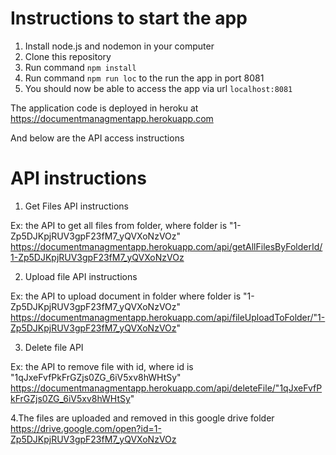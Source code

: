 # Instructions to start the app
1. Install node.js and nodemon in your computer
2. Clone this repository
3. Run command `npm install`
4. Run command `npm run loc` to the run the app in port 8081
5. You should now be able to access the app via url `localhost:8081`


The application code is deployed in heroku at https://documentmanagmentapp.herokuapp.com

And below are the API access instructions

# API instructions

1. Get Files API instructions 

Ex: the API to get all files from folder, where folder is "1-Zp5DJKpjRUV3gpF23fM7_yQVXoNzVOz"
https://documentmanagmentapp.herokuapp.com/api/getAllFilesByFolderId/1-Zp5DJKpjRUV3gpF23fM7_yQVXoNzVOz 

2. Upload file API instructions

Ex: the API to upload document in folder where folder is "1-Zp5DJKpjRUV3gpF23fM7_yQVXoNzVOz"
https://documentmanagmentapp.herokuapp.com/api/fileUploadToFolder/"1-Zp5DJKpjRUV3gpF23fM7_yQVXoNzVOz"

3. Delete file API

Ex: the API to remove file with id, where id is "1qJxeFvfPkFrGZjs0ZG_6iV5xv8hWHtSy"
https://documentmanagmentapp.herokuapp.com/api/deleteFile/"1qJxeFvfPkFrGZjs0ZG_6iV5xv8hWHtSy"


4.The files are uploaded and removed in this google drive folder https://drive.google.com/open?id=1-Zp5DJKpjRUV3gpF23fM7_yQVXoNzVOz


